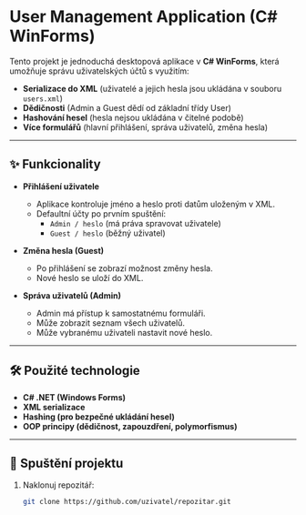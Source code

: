 # User Management Application (C# WinForms)

Tento projekt je jednoduchá desktopová aplikace v **C# WinForms**, která umožňuje správu uživatelských účtů s využitím:

- **Serializace do XML** (uživatelé a jejich hesla jsou ukládána v souboru `users.xml`)  
- **Dědičnosti** (Admin a Guest dědí od základní třídy User)  
- **Hashování hesel** (hesla nejsou ukládána v čitelné podobě)  
- **Více formulářů** (hlavní přihlášení, správa uživatelů, změna hesla)  

---

## ✨ Funkcionality

- **Přihlášení uživatele**  
  - Aplikace kontroluje jméno a heslo proti datům uloženým v XML.  
  - Defaultní účty po prvním spuštění:  
    - `Admin / heslo` (má práva spravovat uživatele)  
    - `Guest / heslo` (běžný uživatel)  

- **Změna hesla (Guest)**  
  - Po přihlášení se zobrazí možnost změny hesla.  
  - Nové heslo se uloží do XML.  

- **Správa uživatelů (Admin)**  
  - Admin má přístup k samostatnému formuláři.  
  - Může zobrazit seznam všech uživatelů.  
  - Může vybranému uživateli nastavit nové heslo.  

---

## 🛠️ Použité technologie
- **C# .NET (Windows Forms)**  
- **XML serializace**  
- **Hashing (pro bezpečné ukládání hesel)**  
- **OOP principy (dědičnost, zapouzdření, polymorfismus)**  

---

## 🚀 Spuštění projektu
1. Naklonuj repozitář:
   ```bash
   git clone https://github.com/uzivatel/repozitar.git

